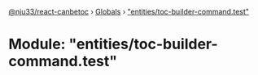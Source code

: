 [@nju33/react-canbetoc](../README.md) › [Globals](../globals.md) › ["entities/toc-builder-command.test"](_entities_toc_builder_command_test_.md)

# Module: "entities/toc-builder-command.test"


